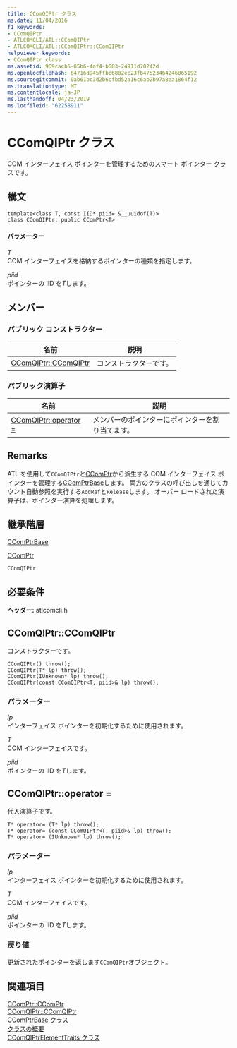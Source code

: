 ```yaml
---
title: CComQIPtr クラス
ms.date: 11/04/2016
f1_keywords:
- CComQIPtr
- ATLCOMCLI/ATL::CComQIPtr
- ATLCOMCLI/ATL::CComQIPtr::CComQIPtr
helpviewer_keywords:
- CComQIPtr class
ms.assetid: 969cacb5-05b6-4af4-b683-24911d70242d
ms.openlocfilehash: 64716d945ffbc6802ec23fb47523464246065192
ms.sourcegitcommit: 0ab61bc3d2b6cfbd52a16c6ab2b97a8ea1864f12
ms.translationtype: MT
ms.contentlocale: ja-JP
ms.lasthandoff: 04/23/2019
ms.locfileid: "62258911"
---
```

# <a name="ccomqiptr-class"></a>CComQIPtr クラス

COM インターフェイス ポインターを管理するためのスマート ポインター クラスです。

## <a name="syntax"></a>構文

```
template<class T, const IID* piid= &__uuidof(T)>
class CComQIPtr: public CComPtr<T>
```

#### <a name="parameters"></a>パラメーター

*T*<br/>
COM インターフェイスを格納するポインターの種類を指定します。

*piid*<br/>
ポインターの IID を*T*します。

## <a name="members"></a>メンバー

### <a name="public-constructors"></a>パブリック コンストラクター

|名前|説明|
|----------|-----------------|
|[CComQIPtr::CComQIPtr](#ccomqiptr)|コンストラクターです。|

### <a name="public-operators"></a>パブリック演算子

|名前|説明|
|----------|-----------------|
|[CComQIPtr::operator =](#operator_eq)|メンバーのポインターにポインターを割り当てます。|

## <a name="remarks"></a>Remarks

ATL を使用して`CComQIPtr`と[CComPtr](../../atl/reference/ccomptr-class.md)から派生する COM インターフェイス ポインターを管理する[CComPtrBase](../../atl/reference/ccomptrbase-class.md)します。 両方のクラスの呼び出しを通じてカウント自動参照を実行する`AddRef`と`Release`します。 オーバー ロードされた演算子は、ポインター演算を処理します。

## <a name="inheritance-hierarchy"></a>継承階層

[CComPtrBase](../../atl/reference/ccomptrbase-class.md)

[CComPtr](../../atl/reference/ccomptr-class.md)

`CComQIPtr`

## <a name="requirements"></a>必要条件

**ヘッダー:** atlcomcli.h

##  <a name="ccomqiptr"></a>  CComQIPtr::CComQIPtr

コンストラクターです。

```
CComQIPtr() throw();
CComQIPtr(T* lp) throw();
CComQIPtr(IUnknown* lp) throw();
CComQIPtr(const CComQIPtr<T, piid>& lp) throw();
```

### <a name="parameters"></a>パラメーター

*lp*<br/>
インターフェイス ポインターを初期化するために使用されます。

*T*<br/>
COM インターフェイスです。

*piid*<br/>
ポインターの IID を*T*します。

##  <a name="operator_eq"></a>  CComQIPtr::operator =

代入演算子です。

```
T* operator= (T* lp) throw();
T* operator= (const CComQIPtr<T, piid>& lp) throw();
T* operator= (IUnknown* lp) throw();
```

### <a name="parameters"></a>パラメーター

*lp*<br/>
インターフェイス ポインターを初期化するために使用されます。

*T*<br/>
COM インターフェイスです。

*piid*<br/>
ポインターの IID を*T*します。

### <a name="return-value"></a>戻り値

更新されたポインターを返します`CComQIPtr`オブジェクト。

## <a name="see-also"></a>関連項目

[CComPtr::CComPtr](../../atl/reference/ccomptr-class.md#ccomptr)<br/>
[CComQIPtr::CComQIPtr](#ccomqiptr)<br/>
[CComPtrBase クラス](../../atl/reference/ccomptrbase-class.md)<br/>
[クラスの概要](../../atl/atl-class-overview.md)<br/>
[CComQIPtrElementTraits クラス](../../atl/reference/ccomqiptrelementtraits-class.md)
